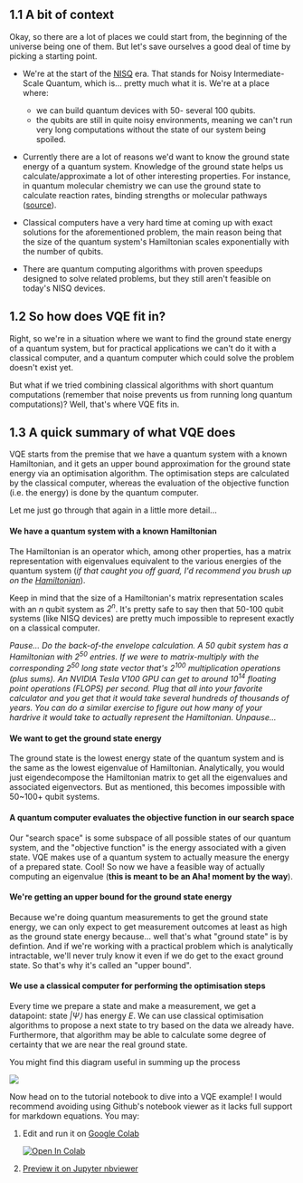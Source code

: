 ## 1.1 A bit of context

Okay, so there are a lot of places we could start from, the beginning of the universe being one of them. But let's save ourselves a good deal of time by picking a starting point.

- We're at the start of the [NISQ](https://arxiv.org/pdf/1801.00862.pdf) era. That stands for Noisy Intermediate-Scale Quantum, which is... pretty much what it is. We're at a place where:

  - we can build quantum devices with 50- several 100 qubits.
  - the qubits are still in quite noisy environments, meaning we can't run very long computations without the state of our system being spoiled.

- Currently there are a lot of reasons we'd want to know the ground state energy of a quantum system. Knowledge of the ground state helps us calculate/approximate a lot of other interesting properties. For instance, in quantum molecular chemistry we can use the ground state to calculate reaction rates, binding strengths or molecular pathways ([source](https://www.mustythoughts.com/variational-quantum-eigensolver-explained)).

- Classical computers have a very hard time at coming up with exact solutions for the aforementioned problem, the main reason being that the size of the quantum system's Hamiltonian scales exponentially with the number of qubits.

- There are quantum computing algorithms with proven speedups designed to solve related problems, but they still aren't feasible on today's NISQ devices.

## 1.2 So how does VQE fit in?

Right, so we're in a situation where we want to find the ground state energy of a quantum system, but for practical applications we can't do it with a classical computer, and a quantum computer which could solve the problem doesn't exist yet.

But what if we tried combining classical algorithms with short quantum computations (remember that noise prevents us from running long quantum computations)? Well, that's where VQE fits in.

## 1.3 A quick summary of what VQE does

VQE starts from the premise that we have a quantum system with a known Hamiltonian, and it gets an upper bound approximation for the ground state energy via an optimisation algorithm. The optimisation steps are calculated by the classical computer, whereas the evaluation of the objective function (i.e. the energy) is done by the quantum computer.

Let me just go through that again in a little more detail...

#### We have a quantum system with a known Hamiltonian

The Hamiltonian is an operator which, among other properties, has a matrix representation with eigenvalues equivalent to the various energies of the quantum system (_if that caught you off guard, I'd recommend you brush up on the [Hamiltonian](https://ocw.mit.edu/courses/nuclear-engineering/22-51-quantum-theory-of-radiation-interactions-fall-2012/lecture-notes/MIT22_51F12_Ch5.pdf)_).

Keep in mind that the size of a Hamiltonian's matrix representation scales with an _n_ qubit system as _2<sup>n</sup>_. It's pretty safe to say then that 50-100 qubit systems (like NISQ devices) are pretty much impossible to represent exactly on a classical computer.

_Pause... Do the back-of-the envelope calculation. A 50 qubit system has a Hamiltonian with 2<sup>50</sup> entries. If we were to matrix-multiply with the corresponding 2<sup>50</sup> long state vector that's 2<sup>100</sup> multiplication operations (plus sums). An NVIDIA Tesla V100 GPU can get to around 10<sup>14</sup> floating point operations (FLOPS) per second. Plug that all into your favorite calculator and you get that it would take several hundreds of thousands of years. You can do a similar exercise to figure out how many of your hardrive it would take to actually represent the Hamiltonian. Unpause..._

#### We want to get the ground state energy

The ground state is the lowest energy state of the quantum system and is the same as the lowest eigenvalue of Hamiltonian. Analytically, you would just eigendecompose the Hamiltonian matrix to get all the eigenvalues and associated eigenvectors. But as mentioned, this becomes impossible with 50~100+ qubit systems.

#### A quantum computer evaluates the objective function in our search space

Our "search space" is some subspace of all possible states of our quantum system, and the "objective function" is the energy associated with a given state. VQE makes use of a quantum system to actually measure the energy of a prepared state. Cool! So now we have a feasible way of actually computing an eigenvalue (**this is meant to be an Aha! moment by the way**).

#### We're getting an upper bound for the ground state energy

Because we're doing quantum measurements to get the ground state energy, we can only expect to get measurement outcomes at least as high as the ground state energy because... well that's what "ground state" is by defintion. And if we're working with a practical problem which is analytically intractable, we'll never truly know it even if we do get to the exact ground state. So that's why it's called an "upper bound".

#### We use a classical computer for performing the optimisation steps

Every time we prepare a state and make a measurement, we get a datapoint: state _|Ψ⟩_ has energy _E_. We can use classical optimisation algorithms to propose a next state to try based on the data we already have. Furthermore, that algorithm may be able to calculate some degree of certainty that we are near the real ground state.

You might find this diagram useful in summing up the process

![](./figures/vqe-simple-schematic.png)

Now head on to the tutorial notebook to dive into a VQE example! I would recommend
avoiding using Github's notebook viewer as it lacks full support for markdown equations.
You may:

1. Edit and run it on [Google Colab](https://colab.research.google.com/github/alexander-soare/framework-agnostic-vqe-tutorial/blob/master/02_Tutorial.ipynb)

   [![Open In Colab](https://colab.research.google.com/assets/colab-badge.svg)](https://colab.research.google.com/github/alexander-soare/framework-agnostic-vqe-tutorial/blob/master/02_Tutorial.ipynb)

2. [Preview it on Jupyter nbviewer](https://nbviewer.jupyter.org/github/alexander-soare/framework-agnostic-vqe-tutorial/blob/master/02_Tutorial.ipynb)
